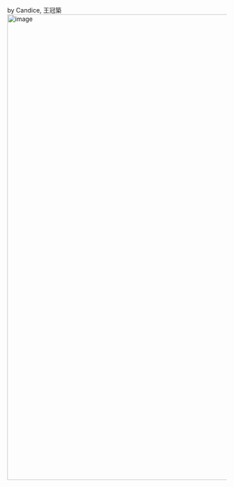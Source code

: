 by Candice, 王冠築
<img width="1068" alt="image" src="https://github.com/user-attachments/assets/1f8b018b-c0c0-4b04-b34d-1d3d20b6c428" />
